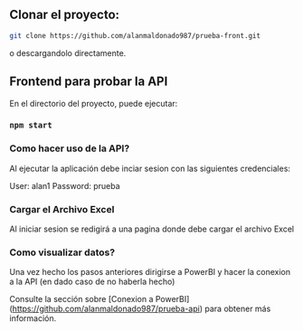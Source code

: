 ## Clonar el proyecto:

```bash
git clone https://github.com/alanmaldonado987/prueba-front.git
```

o descargandolo directamente.

## Frontend para probar la API

En el directorio del proyecto, puede ejecutar:

### `npm start`

### Como hacer uso de la API?

Al ejecutar la aplicación debe inciar sesion con las siguientes credenciales:

User: alan1
Password: prueba


### Cargar el Archivo Excel

Al iniciar sesion se redigirá a una pagina donde debe cargar el archivo Excel

### Como visualizar datos?

Una vez hecho los pasos anteriores dirigirse a PowerBI y hacer la conexion a la API (en dado caso de no haberla hecho)

Consulte la sección sobre [Conexion a PowerBI] (https://github.com/alanmaldonado987/prueba-api) para obtener más información.



